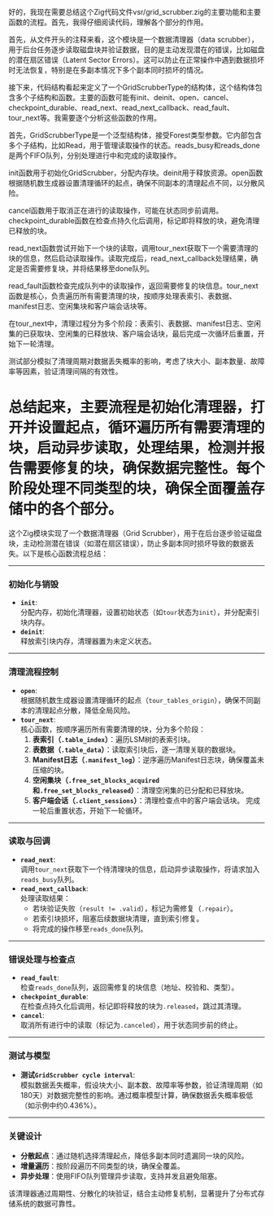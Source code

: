 好的，我现在需要总结这个Zig代码文件vsr/grid_scrubber.zig的主要功能和主要函数的流程。首先，我得仔细阅读代码，理解各个部分的作用。

首先，从文件开头的注释来看，这个模块是一个数据清理器（data scrubber），用于后台任务逐步读取磁盘块并验证数据，目的是主动发现潜在的错误，比如磁盘的潜在扇区错误（Latent Sector Errors）。这可以防止在正常操作中遇到数据损坏时无法恢复，特别是在多副本情况下多个副本同时损坏的情况。

接下来，代码结构看起来定义了一个GridScrubberType的结构体，这个结构体包含多个子结构和函数。主要的函数可能有init、deinit、open、cancel、checkpoint_durable、read_next、read_next_callback、read_fault、tour_next等。我需要逐个分析这些函数的作用。

首先，GridScrubberType是一个泛型结构体，接受Forest类型参数。它内部包含多个子结构，比如Read，用于管理读取操作的状态。reads_busy和reads_done是两个FIFO队列，分别处理进行中和完成的读取操作。

init函数用于初始化GridScrubber，分配内存块。deinit用于释放资源。open函数根据随机数生成器设置清理循环的起点，确保不同副本的清理起点不同，以分散风险。

cancel函数用于取消正在进行的读取操作，可能在状态同步前调用。checkpoint_durable函数在检查点持久化后调用，标记即将释放的块，避免清理已释放的块。

read_next函数尝试开始下一个块的读取，调用tour_next获取下一个需要清理的块的信息，然后启动读取操作。读取完成后，read_next_callback处理结果，确定是否需要修复块，并将结果移至done队列。

read_fault函数检查完成队列中的读取操作，返回需要修复的块信息。tour_next函数是核心，负责遍历所有需要清理的块，按顺序处理表索引、表数据、manifest日志、空闲集块和客户端会话块等。

在tour_next中，清理过程分为多个阶段：表索引、表数据、manifest日志、空闲集的已获取块、空闲集的已释放块、客户端会话块，最后完成一次循环后重置，开始下一轮清理。

测试部分模拟了清理周期对数据丢失概率的影响，考虑了块大小、副本数量、故障率等因素，验证清理间隔的有效性。

总结起来，主要流程是初始化清理器，打开并设置起点，循环遍历所有需要清理的块，启动异步读取，处理结果，检测并报告需要修复的块，确保数据完整性。每个阶段处理不同类型的块，确保全面覆盖存储中的各个部分。
================================================
这个Zig模块实现了一个数据清理器（Grid Scrubber），用于在后台逐步验证磁盘块，主动检测潜在错误（如潜在扇区错误），防止多副本同时损坏导致的数据丢失。以下是核心函数流程总结：

---

### **初始化与销毁**
- **`init`**:  
  分配内存，初始化清理器，设置初始状态（如`tour`状态为`init`），并分配索引块内存。
- **`deinit`**:  
  释放索引块内存，清理器置为未定义状态。

---

### **清理流程控制**
- **`open`**:  
  根据随机数生成器设置清理循环的起点（`tour_tables_origin`），确保不同副本的清理起点分散，降低全局风险。
- **`tour_next`**:  
  核心函数，按顺序遍历所有需要清理的块，分为多个阶段：
  1. **表索引（`.table_index`）**：遍历LSM树的表索引块。
  2. **表数据（`.table_data`）**：读取索引块后，逐一清理关联的数据块。
  3. **Manifest日志（`.manifest_log`）**：逆序遍历Manifest日志块，确保覆盖未压缩的块。
  4. **空闲集块（`.free_set_blocks_acquired`和`.free_set_blocks_released`）**：清理空闲集的已分配和已释放块。
  5. **客户端会话（`.client_sessions`）**：清理检查点中的客户端会话块。
  完成一轮后重置状态，开始下一轮循环。

---

### **读取与回调**
- **`read_next`**:  
  调用`tour_next`获取下一个待清理块的信息，启动异步读取操作，将请求加入`reads_busy`队列。
- **`read_next_callback`**:  
  处理读取结果：
  - 若块验证失败（`result != .valid`），标记为需修复（`.repair`）。
  - 若索引块损坏，阻塞后续数据块清理，直到索引修复。
  - 将完成的操作移至`reads_done`队列。

---

### **错误处理与检查点**
- **`read_fault`**:  
  检查`reads_done`队列，返回需修复的块信息（地址、校验和、类型）。
- **`checkpoint_durable`**:  
  在检查点持久化后调用，标记即将释放的块为`.released`，跳过其清理。
- **`cancel`**:  
  取消所有进行中的读取（标记为`.canceled`），用于状态同步前的终止。

---

### **测试与模型**
- **测试`GridScrubber cycle interval`**:  
  模拟数据丢失概率，假设块大小、副本数、故障率等参数，验证清理周期（如180天）对数据完整性的影响。通过概率模型计算，确保数据丢失概率极低（如示例中约0.436%）。

---

### **关键设计**
- **分散起点**：通过随机选择清理起点，降低多副本同时遗漏同一块的风险。
- **增量遍历**：按阶段遍历不同类型的块，确保全覆盖。
- **异步处理**：使用FIFO队列管理异步读取，支持并发且避免阻塞。

该清理器通过周期性、分散化的块验证，结合主动修复机制，显著提升了分布式存储系统的数据可靠性。